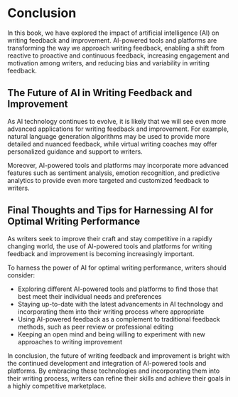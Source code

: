 # Conclusion

In this book, we have explored the impact of artificial intelligence (AI) on writing feedback and improvement. AI-powered tools and platforms are transforming the way we approach writing feedback, enabling a shift from reactive to proactive and continuous feedback, increasing engagement and motivation among writers, and reducing bias and variability in writing feedback.

The Future of AI in Writing Feedback and Improvement
----------------------------------------------------

As AI technology continues to evolve, it is likely that we will see even more advanced applications for writing feedback and improvement. For example, natural language generation algorithms may be used to provide more detailed and nuanced feedback, while virtual writing coaches may offer personalized guidance and support to writers.

Moreover, AI-powered tools and platforms may incorporate more advanced features such as sentiment analysis, emotion recognition, and predictive analytics to provide even more targeted and customized feedback to writers.

Final Thoughts and Tips for Harnessing AI for Optimal Writing Performance
-------------------------------------------------------------------------

As writers seek to improve their craft and stay competitive in a rapidly changing world, the use of AI-powered tools and platforms for writing feedback and improvement is becoming increasingly important.

To harness the power of AI for optimal writing performance, writers should consider:

* Exploring different AI-powered tools and platforms to find those that best meet their individual needs and preferences
* Staying up-to-date with the latest advancements in AI technology and incorporating them into their writing process where appropriate
* Using AI-powered feedback as a complement to traditional feedback methods, such as peer review or professional editing
* Keeping an open mind and being willing to experiment with new approaches to writing improvement

In conclusion, the future of writing feedback and improvement is bright with the continued development and integration of AI-powered tools and platforms. By embracing these technologies and incorporating them into their writing process, writers can refine their skills and achieve their goals in a highly competitive marketplace.